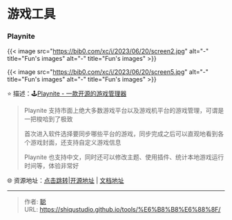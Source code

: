 # 游戏工具


### Playnite

{{< image src="https://bib0.com/xc/i/2023/06/20/screen2.jpg" alt="-"  title="Fun's images" alt="-"  title="Fun's images" >}}  

{{< image src="https://bib0.com/xc/i/2023/06/20/screen5.jpg" alt="-"  title="Fun's images" alt="-"  title="Fun's images" >}}  

⭐️  描述：🕹️[Playnite - 一款开源的游戏管理器](https://playnite.link/)

>Playnite 支持市面上绝大多数游戏平台以及游戏机平台的游戏管理，可谓是一把梭哈到了极致
>
>首次进入软件选择要同步哪些平台的游戏，同步完成之后可以直观地看到各个游戏封面，还支持自定义游戏信息
>
>Playnite 也支持中文，同时还可以修改主题、使用插件、统计本地游戏运行时间等，体验非常好

🌐 资源地址：[点击跳转](https://playnite.link/)|[开源地址](https://github.com/JosefNemec/Playnite) | [文档地址](https://api.playnite.link/docs/master/tutorials/extensions/intro.html)


---

> 作者: [聪](https://shiqustudio.github.io/)  
> URL: https://shiqustudio.github.io/tools/%E6%B8%B8%E6%88%8F/  

